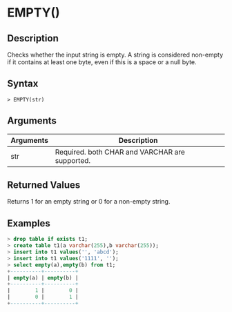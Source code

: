 # **EMPTY()**

## **Description**

Checks whether the input string is empty.
A string is considered non-empty if it contains at least one byte, even if this is a space or a null byte.

## **Syntax**

```
> EMPTY(str)
```

## **Arguments**

|  Arguments   | Description  |
|  ----  | ----  |
| str | Required. both CHAR and VARCHAR are supported. |

## **Returned Values**

Returns 1 for an empty string or 0 for a non-empty string.

## **Examples**

```SQL
> drop table if exists t1;
> create table t1(a varchar(255),b varchar(255));
> insert into t1 values('', 'abcd');
> insert into t1 values('1111', '');
> select empty(a),empty(b) from t1;
+----------+----------+
| empty(a) | empty(b) |
+----------+----------+
|        1 |        0 |
|        0 |        1 |
+----------+----------+
```
